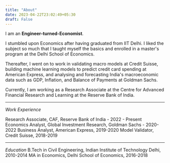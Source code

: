 ```yaml
---
title: "About"
date: 2023-04-22T23:02:49+05:30
draft: False
---
```


I am an **Engineer-turned-Economist**.

I stumbled upon Economics after having graduated from IIT Delhi. I liked the subject so much that I taught myself the basics and enrolled in a master's program at the Delhi School of Economics.

Thereafter, I went on to work in validating macro models at Credit Suisse, building machine learning models to predict credit card spending at American Express, and analysing and forecasting India's macroeconomic data such as GDP, Inflation, and Balance of Payments at Goldman Sachs.

Currently, I am working as a Research Associate at the Centre for Advanced Financial Research and Learning at the Reserve Bank of India.

---
*Work Experience*

Research Associate, CAF, Reserve Bank of India - 2022 - Present
Economics Analyst, Global Investment Research, Goldman Sachs - 2020-2022
Business Analyst, American Express, 2019-2020
Model Validator, Credit Suisse, 2018-2019

---
*Education* 
B.Tech in Civil Engineering, Indian Institute of Technology Delhi, 2010-2014
MA in Economics, Delhi School of Economics, 2016-2018